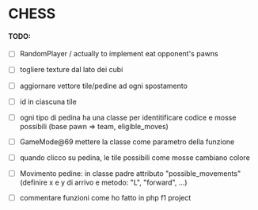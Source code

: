 # CHESS

#### TODO:
- [ ] RandomPlayer / actually to implement eat opponent's pawns



- [ ] togliere texture dal lato dei cubi

- [ ] aggiornare vettore tile/pedine ad ogni spostamento
- [ ] id in ciascuna tile
- [ ] ogni tipo di pedina ha una classe per identitificare codice e mosse possibili (base pawn => team, eligible_moves)

- [ ] GameMode@69 mettere la classe come parametro della funzione
- [ ] quando clicco su pedina, le tile possibili come mosse cambiano colore
- [ ] Movimento pedine: in classe padre attributo "possible_movements" (definire x e y di arrivo e metodo: "L", "forward", ...)
- [ ] commentare funzioni come ho fatto in php f1 project